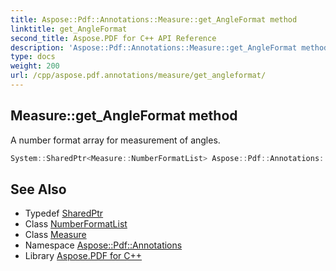 ```yaml
---
title: Aspose::Pdf::Annotations::Measure::get_AngleFormat method
linktitle: get_AngleFormat
second_title: Aspose.PDF for C++ API Reference
description: 'Aspose::Pdf::Annotations::Measure::get_AngleFormat method. A number format array for measurement of angles in C++.'
type: docs
weight: 200
url: /cpp/aspose.pdf.annotations/measure/get_angleformat/
---
```

## Measure::get_AngleFormat method


A number format array for measurement of angles.

```cpp
System::SharedPtr<Measure::NumberFormatList> Aspose::Pdf::Annotations::Measure::get_AngleFormat()
```

## See Also

* Typedef [SharedPtr](../../../system/sharedptr/)
* Class [NumberFormatList](../numberformatlist/)
* Class [Measure](../)
* Namespace [Aspose::Pdf::Annotations](../../)
* Library [Aspose.PDF for C++](../../../)
